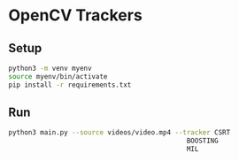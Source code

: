# OpenCV Trackers


## Setup
```bash
python3 -m venv myenv
source myenv/bin/activate
pip install -r requirements.txt
```

## Run
```bash
python3 main.py --source videos/video.mp4 --tracker CSRT
                                             BOOSTING 
                                             MIL
```
